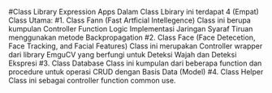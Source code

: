 #Class Library Expression Apps
Dalam Class Lbirary ini terdapat 4 (Empat) Class Utama:
#1. Class Fann (Fast Artficial Intellegence)
Class ini berupa kumpulan Controller Function Logic Implementasi Jaringan Syaraf Tiruan menggunakan metode Backpropagation
#2. Class Face (Face Detecetion, Face Tracking, and Facial Features)
Class ini merupakan Controller wrapper dari library EmguCV yang berfungi untuk Deteksi Wajah dan Deteksi Ekspresi
#3. Class Database 
Class ini kumpulan dari beberapa function dan procedure untuk operasi CRUD dengan Basis Data (Model)
#4. Class Helper
Class ini sebagai controller function common use.

